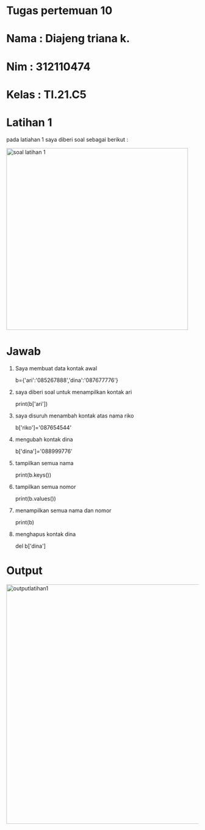 # Tugas pertemuan 10
# Nama  : Diajeng triana k.
# Nim   : 312110474
# Kelas : TI.21.C5
# Latihan 1
pada latiahan 1 saya diberi soal sebagai berikut :

<img width="476" alt="soal latihan 1" src="https://user-images.githubusercontent.com/92905452/145263873-97b3634c-d8f3-4614-bf66-1bc57b095538.png">

# Jawab
1. Saya membuat data kontak awal

    b={'ari':'085267888','dina':'087677776'}

2. saya diberi soal untuk menampilkan kontak ari

    print(b['ari'])

3. saya disuruh menambah kontak atas nama riko

    b['riko']='087654544'

4. mengubah kontak dina

    b['dina']='088999776'

5. tampilkan semua nama

    print(b.keys())

6. tampilkan semua nomor

    print(b.values())

7. menampilkan semua nama dan nomor

    print(b)

8. menghapus kontak dina

    del b['dina']

# Output

<img width="627" alt="outputlatihan1" src="https://user-images.githubusercontent.com/92905452/145265149-79ebe1ec-b4ab-4c4f-a75d-a472556b7b45.png">

